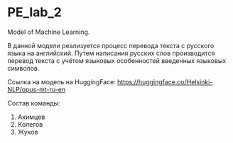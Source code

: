# PE_lab_2
Model of Machine Learning.

В данной модели реализуется процесс перевода текста с русского языка на английский. Путем написания русских слов производится перевод текста с учётом языковых особенностей введенных языковых символов.

Ссылка на модель на HuggingFace: https://huggingface.co/Helsinki-NLP/opus-mt-ru-en

Состав команды: 
1. Акимцев
2. Колегов
3. Жуков
